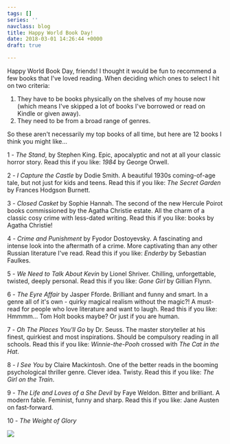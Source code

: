 ```yaml
---
tags: []
series: ''
navclass: blog
title: Happy World Book Day!
date: 2018-03-01 14:26:44 +0000
draft: true

---
```

Happy World Book Day, friends! I thought it would be fun to recommend a few books that I've loved reading. When deciding which ones to select I hit on two criteria:

1. They have to be books physically on the shelves of my house now (which means I've skipped a lot of books I've borrowed or read on Kindle or given away).
2. They need to be from a broad range of genres.

So these aren't necessarily my top books of all time, but here are 12 books I think you might like...

1 - _The Stand_, by Stephen King. Epic, apocalyptic and not at all your classic horror story. Read this if you like: _1984_ by George Orwell.

2 - _I Capture the Castle_ by Dodie Smith. A beautiful 1930s coming-of-age tale, but not just for kids and teens. Read this if you like: _The Secret Garden_ by Frances Hodgson Burnett.

3 - _Closed Casket_ by Sophie Hannah. The second of the new Hercule Poirot books commissioned by the Agatha Christie estate. All the charm of a classic cosy crime with less-dated writing. Read this if you like: books by Agatha Christie!

4 - _Crime and Punishment_  by Fyodor Dostoyevsky. A fascinating and intense look into the aftermath of a crime. More captivating than any other Russian literature I've read. Read this if you like: _Enderby_ by Sebastian Faulkes.

5 - _We Need to Talk About Kevin_ by Lionel Shriver. Chilling, unforgettable, twisted, deeply personal. Read this if you like: _Gone Girl_ by Gillian Flynn.

6 - _The Eyre Affair_ by Jasper Fforde. Brilliant and funny and smart. In a genre all of it's own - quirky magical realism without the magic?! A must-read for people who love literature and want to laugh. Read this if you like: Hmmmm... Tom Holt books maybe? Or just if you are human.

7 - _Oh The Places You'll Go_ by Dr. Seuss. The master storyteller at his finest, quirkiest and most inspirations. Should be compulsory reading in all schools. Read this if you like: _Winnie-the-Pooh_ crossed with _The Cat in the Hat_.

8 - _I See You_ by Claire Mackintosh. One of the better reads in the booming psychological thriller genre. Clever idea. Twisty. Read this if you like: _The Girl on the Train_.

9 - _The Life and Loves of a She Devil_ by Faye Weldon. Bitter and brilliant. A modern fable. Feminist, funny and sharp. Read this if you like: Jane Austen on fast-forward.

10 - _The Weight of Glory_ 

![](/uploads/2018/03/01/IMG_3334.jpg)